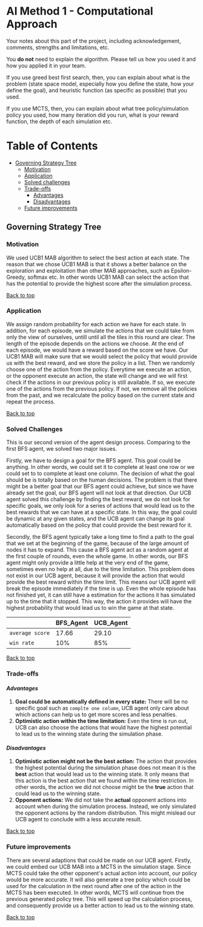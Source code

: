 # AI Method 1 - Computational Approach

Your notes about this part of the project, including acknowledgement, comments, strengths and limitations, etc.

You **do not** need to explain the algorithm. Please tell us how you used it and how you applied it in your team.

If you use greed best first search, then, you can explain about what is the problem (state space model, especially how you define the state, how your define the goal), and heuristic function (as specific as possible) that you used. 

If you use MCTS, then, you can explain about what tree policy/simulation policy you used, how many iteration did you run, what is your reward function, the depth of each simulation etc.

# Table of Contents
- [Governing Strategy Tree](#governing-strategy-tree)
  * [Motivation](#motivation)
  * [Application](#application)
  * [Solved challenges](#solved-challenges)
  * [Trade-offs](#trade-offs)     
     - [Advantages](#advantages)
     - [Disadvantages](#disadvantages)
  * [Future improvements](#future-improvements)

## Governing Strategy Tree  

### Motivation  

We used UCB1 MAB algorithm to select the best action at each state. The reason that we chose UCB1 MAB is that it shows a better balance on the exploration and exploitation than other MAB approaches, such as Epsilon-Greedy, softmax etc. In other words UCB1 MAB can select the action that has the potential to provide the highest score after the simulation process.


[Back to top](#table-of-contents)

### Application  

We assign random probability for each action we have for each state. In addition, for each episode, we simulate the actions that we could take from only the view of ourselves, untill until all the tiles in this round are clear. The length of the episode depends on the actions we choose. At the end of each episode, we would have a reward based on the score we have. Our UCB1 MAB will make sure that we would select the policy that would provide us with the best reward, and we store the policy in a list. Then we randomly choose one of the action from the policy. Everytime we execute an action, or the opponent execute an action, the state will change and we will first check if the actions in our previous policy is still available. If so, we execute one of the actions from the previous policy. If not, we remove all the policies from the past, and we recalculate the policy based on the current state and repeat the process.

[Back to top](#table-of-contents)

### Solved Challenges

This is our second version of the agent design process. Comparing to the first BFS agent, we solved two major issues. 

Firstly, we have to design a goal for the BFS agent. This goal could be anything. In other words, we could set it to complete at least one row or we could set to to complete at least one column. The decision of what the goal should be is totally based on the human decisions. The problem is that there might be a better goal that our BFS agent could achieve, but since we have already set the goal, our BFS agent will not look at that direction. Our UCB agent solved this challenge by finding the best reward, we do not look for specific goals, we only look for a series of actions that would lead us to the best rewards that we can have at a specific state. In this way, the goal could be dynamic at any given states, and the UCB agent can change its goal automatically based on the policy that could provide the best reward for it.

Secondly, the BFS agent typically take a long time to find a path to the goal that we set at the beginning of the game, because of the large amount of nodes it has to expand. This cause a BFS agent act as a random agent at the first couple of rounds, even the whole game. In other words, our BFS agent might only provide a little help at the very end of the game, sometimes even no help at all, due to the time limitation. This problem does not exist in our UCB agent, because it will provide the action that would provide the best reward within the time limit. This means our UCB agent will break the episode immediately if the time is up. Even the whole episode has not finished yet, it can still have a estimation for the actions it has simulated up to the time that it stopped. This way, the action it provides will have the highest probability that would lead us to win the game at that state.  

|  | BFS_Agent | UCB_Agent |
| --- | --- | --- |
| `average score` | 17.66 | 29.10 |
| `win rate` | 10% | 85% |

[Back to top](#table-of-contents)


### Trade-offs  
#### *Advantages*  

1. **Goal could be automatically defined in every state:** There will be no specific goal such as `complte one column`, UCB agent only care about which actions can help us to get more scores and less penalties.
2. **Optimistic action within the time limitation:** Even the time is run out, UCB can also choose the actions that would have the highest potential to lead us to the winning state during the simulation phase. 

#### *Disadvantages*

1. **Optimistic action might not be the best action:** The action that provides the highest potential during the simulation phase does not mean it is the **best** action that would lead us to the winning state. It only means that this action is the best action that we found within the time restriction. In other words, the action we did not choose might be the **true** action that could lead us to the winning state.
2. **Opponent actions:** We did not take the **actual** opponent actions into account when during the simulation process. Instead, we only simulated the opponent actions by the random distribution. This might mislead our UCB agent to conclude with a less accurate result.


[Back to top](#table-of-contents)

### Future improvements  

There are several adaptions that could be made on our UCB agent. Firstly, we could embed our UCB MAB into a MCTS in the simulation stage. Since MCTS could take the other opponent's actual action into account, our policy would be more accurate. It will also generate a tree policy which could be used for the calculation in the next round after one of the action in the MCTS has been executed. In other words, MCTS will continue from the previous generated policy tree. This will speed up the calculation process, and consequently provide us a better action to lead us to the winning state.

[Back to top](#table-of-contents)
